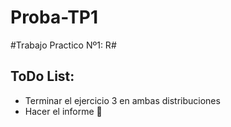 # Proba-TP1 

#Trabajo Practico Nº1: R#

## ToDo List: ##
* Terminar el ejercicio 3 en ambas distribuciones
* Hacer el informe :punch:
